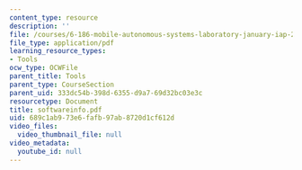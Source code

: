 ```yaml
---
content_type: resource
description: ''
file: /courses/6-186-mobile-autonomous-systems-laboratory-january-iap-2005/689c1ab973e6fafb97ab8720d1cf612d_softwareinfo.pdf
file_type: application/pdf
learning_resource_types:
- Tools
ocw_type: OCWFile
parent_title: Tools
parent_type: CourseSection
parent_uid: 333dc54b-398d-6355-d9a7-69d32bc03e3c
resourcetype: Document
title: softwareinfo.pdf
uid: 689c1ab9-73e6-fafb-97ab-8720d1cf612d
video_files:
  video_thumbnail_file: null
video_metadata:
  youtube_id: null
---
```

